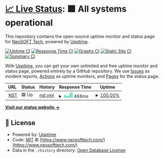 # [📈 Live Status](https://neosoft-technologies.github.io/x-experiment-uptime): <!--live status--> **🟩 All systems operational**

This repository contains the open-source uptime monitor and status page for [NeoSOFT Tech](https://www.neosofttech.com/), powered by [Upptime](https://github.com/upptime/upptime).

[![Uptime CI](https://github.com/neosoft-technologies/x-experiment-uptime/workflows/Uptime%20CI/badge.svg)](https://github.com/neosoft-technologies/x-experiment-uptime/actions?query=workflow%3A%22Uptime+CI%22)
[![Response Time CI](https://github.com/neosoft-technologies/x-experiment-uptime/workflows/Response%20Time%20CI/badge.svg)](https://github.com/neosoft-technologies/x-experiment-uptime/actions?query=workflow%3A%22Response+Time+CI%22)
[![Graphs CI](https://github.com/neosoft-technologies/x-experiment-uptime/workflows/Graphs%20CI/badge.svg)](https://github.com/neosoft-technologies/x-experiment-uptime/actions?query=workflow%3A%22Graphs+CI%22)
[![Static Site CI](https://github.com/neosoft-technologies/x-experiment-uptime/workflows/Static%20Site%20CI/badge.svg)](https://github.com/neosoft-technologies/x-experiment-uptime/actions?query=workflow%3A%22Static+Site+CI%22)
[![Summary CI](https://github.com/neosoft-technologies/x-experiment-uptime/workflows/Summary%20CI/badge.svg)](https://github.com/neosoft-technologies/x-experiment-uptime/actions?query=workflow%3A%22Summary+CI%22)

With [Upptime](https://upptime.js.org), you can get your own unlimited and free uptime monitor and status page, powered entirely by a GitHub repository. We use [Issues](https://github.com/neosoft-technologies/x-experiment-uptime/issues) as incident reports, [Actions](https://github.com/neosoft-technologies/x-experiment-uptime/actions) as uptime monitors, and [Pages](https://neosoft-technologies.github.io/x-experiment-uptime) for the status page.

<!--start: status pages-->
<!-- This summary is generated by Upptime (https://github.com/upptime/upptime) -->
<!-- Do not edit this manually, your changes will be overwritten -->
<!-- prettier-ignore -->
| URL | Status | History | Response Time | Uptime |
| --- | ------ | ------- | ------------- | ------ |
| <img alt="" src="https://favicons.githubusercontent.com/www.neosofttech.com" height="13"> [NST](https://www.neosofttech.com/) | 🟩 Up | [nst.yml](https://github.com/NeoSOFT-Technologies/x-experiment-uptime/commits/HEAD/history/nst.yml) | <details><summary><img alt="Response time graph" src="./graphs/nst/response-time-week.png" height="20"> 468ms</summary><br><a href="https://NeoSOFT-Technologies.github.io/x-experiment-uptime/history/nst"><img alt="Response time 560" src="https://img.shields.io/endpoint?url=https%3A%2F%2Fraw.githubusercontent.com%2FNeoSOFT-Technologies%2Fx-experiment-uptime%2FHEAD%2Fapi%2Fnst%2Fresponse-time.json"></a><br><a href="https://NeoSOFT-Technologies.github.io/x-experiment-uptime/history/nst"><img alt="24-hour response time 702" src="https://img.shields.io/endpoint?url=https%3A%2F%2Fraw.githubusercontent.com%2FNeoSOFT-Technologies%2Fx-experiment-uptime%2FHEAD%2Fapi%2Fnst%2Fresponse-time-day.json"></a><br><a href="https://NeoSOFT-Technologies.github.io/x-experiment-uptime/history/nst"><img alt="7-day response time 468" src="https://img.shields.io/endpoint?url=https%3A%2F%2Fraw.githubusercontent.com%2FNeoSOFT-Technologies%2Fx-experiment-uptime%2FHEAD%2Fapi%2Fnst%2Fresponse-time-week.json"></a><br><a href="https://NeoSOFT-Technologies.github.io/x-experiment-uptime/history/nst"><img alt="30-day response time 472" src="https://img.shields.io/endpoint?url=https%3A%2F%2Fraw.githubusercontent.com%2FNeoSOFT-Technologies%2Fx-experiment-uptime%2FHEAD%2Fapi%2Fnst%2Fresponse-time-month.json"></a><br><a href="https://NeoSOFT-Technologies.github.io/x-experiment-uptime/history/nst"><img alt="1-year response time 560" src="https://img.shields.io/endpoint?url=https%3A%2F%2Fraw.githubusercontent.com%2FNeoSOFT-Technologies%2Fx-experiment-uptime%2FHEAD%2Fapi%2Fnst%2Fresponse-time-year.json"></a></details> | <details><summary><a href="https://NeoSOFT-Technologies.github.io/x-experiment-uptime/history/nst">100.00%</a></summary><a href="https://NeoSOFT-Technologies.github.io/x-experiment-uptime/history/nst"><img alt="All-time uptime 99.83%" src="https://img.shields.io/endpoint?url=https%3A%2F%2Fraw.githubusercontent.com%2FNeoSOFT-Technologies%2Fx-experiment-uptime%2FHEAD%2Fapi%2Fnst%2Fuptime.json"></a><br><a href="https://NeoSOFT-Technologies.github.io/x-experiment-uptime/history/nst"><img alt="24-hour uptime 100.00%" src="https://img.shields.io/endpoint?url=https%3A%2F%2Fraw.githubusercontent.com%2FNeoSOFT-Technologies%2Fx-experiment-uptime%2FHEAD%2Fapi%2Fnst%2Fuptime-day.json"></a><br><a href="https://NeoSOFT-Technologies.github.io/x-experiment-uptime/history/nst"><img alt="7-day uptime 100.00%" src="https://img.shields.io/endpoint?url=https%3A%2F%2Fraw.githubusercontent.com%2FNeoSOFT-Technologies%2Fx-experiment-uptime%2FHEAD%2Fapi%2Fnst%2Fuptime-week.json"></a><br><a href="https://NeoSOFT-Technologies.github.io/x-experiment-uptime/history/nst"><img alt="30-day uptime 99.74%" src="https://img.shields.io/endpoint?url=https%3A%2F%2Fraw.githubusercontent.com%2FNeoSOFT-Technologies%2Fx-experiment-uptime%2FHEAD%2Fapi%2Fnst%2Fuptime-month.json"></a><br><a href="https://NeoSOFT-Technologies.github.io/x-experiment-uptime/history/nst"><img alt="1-year uptime 99.83%" src="https://img.shields.io/endpoint?url=https%3A%2F%2Fraw.githubusercontent.com%2FNeoSOFT-Technologies%2Fx-experiment-uptime%2FHEAD%2Fapi%2Fnst%2Fuptime-year.json"></a></details>

<!--end: status pages-->

[**Visit our status website →**](https://neosoft-technologies.github.io/x-experiment-uptime)

## 📄 License

- Powered by: [Upptime](https://github.com/upptime/upptime)
- Code: [MIT](./LICENSE) © [https://www.neosofttech.com/](https://www.neosofttech.com/)
- Data in the `./history` directory: [Open Database License](https://opendatacommons.org/licenses/odbl/1-0/)
